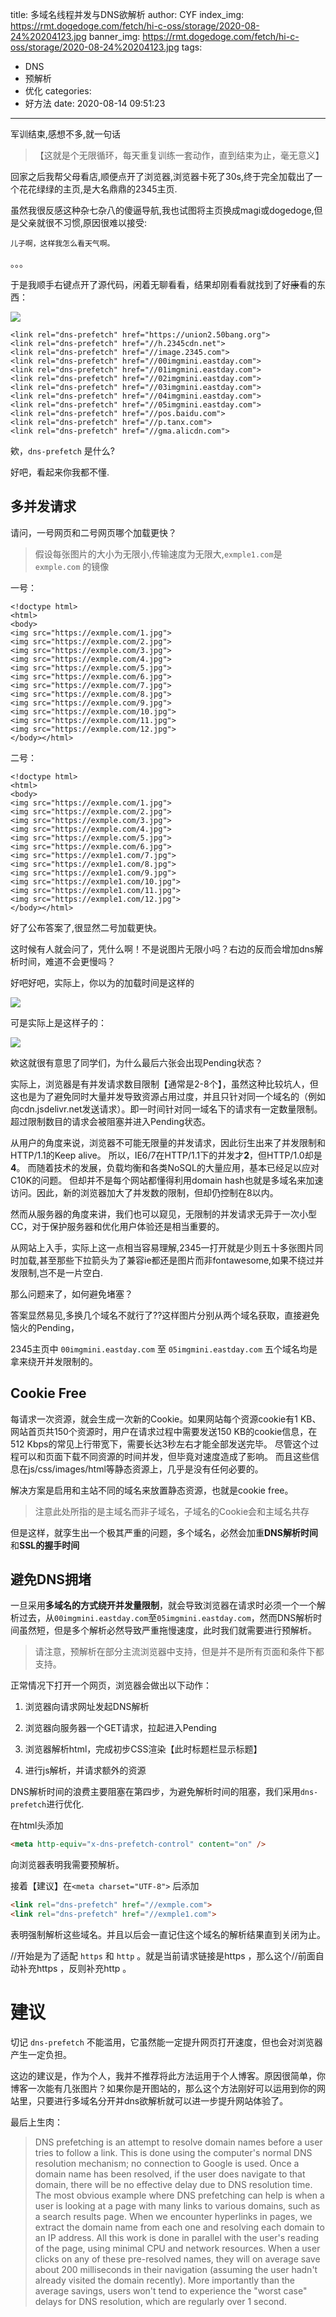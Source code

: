 title: 多域名线程并发与DNS欲解析
author: CYF
index_img: https://rmt.dogedoge.com/fetch/hi-c-oss/storage/2020-08-24%20204123.jpg
banner_img: https://rmt.dogedoge.com/fetch/hi-c-oss/storage/2020-08-24%20204123.jpg
tags:
  - DNS
  - 预解析
  - 优化
categories:
  - 好方法
date: 2020-08-14 09:51:23
---


军训结束,感想不多,就一句话

> 【这就是个无限循环，每天重复训练一套动作，直到结束为止，毫无意义】

回家之后我帮父母看店,顺便点开了浏览器,浏览器卡死了30s,终于完全加载出了一个花花绿绿的主页,是大名鼎鼎的2345主页.

虽然我很反感这种杂七杂八的傻逼导航,我也试图将主页换成magi或dogedoge,但是父亲就很不习惯,原因很难以接受:

```
儿子啊，这样我怎么看天气啊。
```

。。。

于是我顺手右键点开了源代码，闲着无聊看看，结果却刚看看就找到了好~~康~~看的东西：

![](https://rmt.dogedoge.com/fetch/hi-c-oss/storage/2020-08-24%20175355.jpg)

```
<link rel="dns-prefetch" href="https://union2.50bang.org">
<link rel="dns-prefetch" href="//h.2345cdn.net">
<link rel="dns-prefetch" href="//image.2345.com">
<link rel="dns-prefetch" href="//00imgmini.eastday.com">
<link rel="dns-prefetch" href="//01imgmini.eastday.com">
<link rel="dns-prefetch" href="//02imgmini.eastday.com">
<link rel="dns-prefetch" href="//03imgmini.eastday.com">
<link rel="dns-prefetch" href="//04imgmini.eastday.com">
<link rel="dns-prefetch" href="//05imgmini.eastday.com">
<link rel="dns-prefetch" href="//pos.baidu.com">
<link rel="dns-prefetch" href="//p.tanx.com">
<link rel="dns-prefetch" href="//gma.alicdn.com">
```



欸，`dns-prefetch` 是什么?

好吧，看起来你我都不懂.



## 多并发请求



请问，一号网页和二号网页哪个加载更快？

> 假设每张图片的大小为无限小,传输速度为无限大,`exmple1.com`是 `exmple.com` 的镜像



一号：

```
<!doctype html>
<html>
<body>
<img src="https://exmple.com/1.jpg">
<img src="https://exmple.com/2.jpg">
<img src="https://exmple.com/3.jpg">
<img src="https://exmple.com/4.jpg">
<img src="https://exmple.com/5.jpg">
<img src="https://exmple.com/6.jpg">
<img src="https://exmple.com/7.jpg">
<img src="https://exmple.com/8.jpg">
<img src="https://exmple.com/9.jpg">
<img src="https://exmple.com/10.jpg">
<img src="https://exmple.com/11.jpg">
<img src="https://exmple.com/12.jpg">
</body></html>
```

二号：

```
<!doctype html>
<html>
<body>
<img src="https://exmple.com/1.jpg">
<img src="https://exmple.com/2.jpg">
<img src="https://exmple.com/3.jpg">
<img src="https://exmple.com/4.jpg">
<img src="https://exmple.com/5.jpg">
<img src="https://exmple.com/6.jpg">
<img src="https://exmple1.com/7.jpg">
<img src="https://exmple1.com/8.jpg">
<img src="https://exmple1.com/9.jpg">
<img src="https://exmple1.com/10.jpg">
<img src="https://exmple1.com/11.jpg">
<img src="https://exmple1.com/12.jpg">
</body></html>
```



好了公布答案了,很显然<span class="heimu">二</span>号加载更快。



这时候有人就会问了，凭什么啊！不是说图片无限小吗？右边的反而会增加dns解析时间，难道不会更慢吗？



好吧好吧，实际上，你以为的加载时间是这样的



![](https://rmt.dogedoge.com/fetch/hi-c-oss/storage/2020-08-24%20180740.jpg)



可是实际上是这样子的：



![](https://rmt.dogedoge.com/fetch/hi-c-oss/storage/2020-08-24%20200044.jpg)



欸这就很有意思了同学们，为什么最后六张会出现Pending状态？



实际上，浏览器是有并发请求数目限制【通常是2-8个】，虽然这种比较坑人，但这也是为了避免同时大量并发导致资源占用过度，并且只针对同一个域名的（例如向cdn.jsdelivr.net发送请求）。即一时间针对同一域名下的请求有一定数量限制。超过限制数目的请求会被阻塞并进入Pending状态。



从用户的角度来说，浏览器不可能无限量的并发请求，因此衍生出来了并发限制和HTTP/1.1的Keep alive。 所以，IE6/7在HTTP/1.1下的并发才**2**，但HTTP/1.0却是**4**。 而随着技术的发展，负载均衡和各类NoSQL的大量应用，基本已经足以应对C10K的问题。 但却并不是每个网站都懂得利用domain hash也就是多域名来加速访问。因此，新的浏览器加大了并发数的限制，但却仍控制在8以内。



然而从服务器的角度来讲，我们也可以窥见，无限制的并发请求无异于一次小型CC，对于保护服务器和优化用户体验还是相当重要的。



从网站上入手，实际上这一点相当容易理解,2345一打开就是少则五十多张图片同时加载,甚至那些下拉箭头为了兼容ie都还是图片而非fontawesome,如果不绕过并发限制,岂不是一片空白.



那么问题来了，如何避免堵塞？



答案显然易见,多换几个域名不就行了??这样图片分别从两个域名获取，直接避免恼火的Pending，



2345主页中 `00imgmini.eastday.com` 至 `05imgmini.eastday.com` 五个域名均是拿来绕开并发限制的。



## Cookie Free

每请求一次资源，就会生成一次新的Cookie。如果网站每个资源cookie有1 KB、网站首页共150个资源时，用户在请求过程中需要发送150 KB的cookie信息，在512 Kbps的常见上行带宽下，需要长达3秒左右才能全部发送完毕。 尽管这个过程可以和页面下载不同资源的时间并发，但毕竟对速度造成了影响。 而且这些信息在js/css/images/html等静态资源上，几乎是没有任何必要的。



 解决方案是启用和主站不同的域名来放置静态资源，也就是cookie free。



> 注意此处所指的是主域名而非子域名，子域名的Cookie会和主域名共存



但是这样，就孪生出一个极其严重的问题，多个域名，必然会加重**DNS解析时间**和**SSL的握手时间**



## 避免DNS拥堵

一旦采用**多域名的方式绕开并发量限制**，就会导致浏览器在请求时必须一个一个解析过去，从`00imgmini.eastday.com`至`05imgmini.eastday.com`，然而DNS解析时间虽然短，但是多个解析必然导致严重拖慢速度，此时我们就需要进行预解析。



> 请注意，预解析在部分主流浏览器中支持，但是并不是所有页面和条件下都支持。



正常情况下打开一个网页，浏览器会做出以下动作：



1. 浏览器向请求网址发起DNS解析

2. 浏览器向服务器一个GET请求，拉起进入Pending

3. 浏览器解析html，完成初步CSS渲染【此时标题栏显示标题】

4. 进行js解析，并请求额外的资源



DNS解析时间的浪费主要阻塞在第四步，为避免解析时间的阻塞，我们采用`dns-prefetch`进行优化.



在html头添加

```html
<meta http-equiv="x-dns-prefetch-control" content="on" />
```

向浏览器表明我需要预解析。



接着【建议】在`<meta charset="UTF-8">` 后添加

```html
<link rel="dns-prefetch" href="//exmple.com">
<link rel="dns-prefetch" href="//exmple1.com">
```

表明强制解析这些域名。并且以后会一直记住这个域名的解析结果直到关闭为止。

\/\/开始是为了适配 `https` 和 `http` 。就是当前请求链接是https ，那么这个\/\/前面自动补充https ，反则补充http 。

# 建议

切记 `dns-prefetch` 不能滥用，它虽然能一定提升网页打开速度，但也会对浏览器产生一定负担。

这边的建议是，作为个人，我并不推荐将此方法运用于个人博客。原因很简单，你博客一次能有几张图片？如果你是开图站的，那么这个方法刚好可以运用到你的网站里，只要进行多域名分开并dns欲解析就可以进一步提升网站体验了。

最后上生肉：

> DNS prefetching is an attempt to resolve domain names before a user tries to follow a link. This is done using the computer's normal DNS resolution mechanism; no connection to Google is used. Once a domain name has been resolved, if the user does navigate to that domain, there will be no effective delay due to DNS resolution time. The most obvious example where DNS prefetching can help is when a user is looking at a page with many links to various domains, such as a search results page. When we encounter hyperlinks in pages, we extract the domain name from each one and resolving each domain to an IP address. All this work is done in parallel with the user's reading of the page, using minimal CPU and network resources. When a user clicks on any of these pre-resolved names, they will on average save about 200 milliseconds in their navigation (assuming the user hadn't already visited the domain recently). More importantly than the average savings, users won't tend to experience the "worst case" delays for DNS resolution, which are regularly over 1 second.
